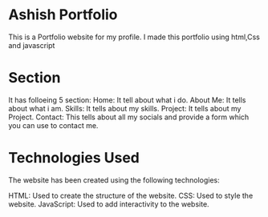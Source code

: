 # Ashish Portfolio
This is a Portfolio website for my profile. I made this portfolio using html,Css and javascript

# Section
It has folloeing 5 section:
Home: It tell about what i do.
About Me: It tells about what i am.
Skills: It tells about my skills.
Project: It tells about my Project.
Contact: This tells about all my socials and provide a form which you can use to contact me.

# Technologies Used
The website has been created using the following technologies:

HTML: Used to create the structure of the website.
CSS: Used to style the website.
JavaScript: Used to add interactivity to the website.
